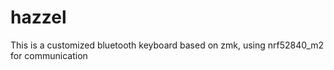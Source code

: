 # hazzel

This is a customized bluetooth keyboard based on zmk, using nrf52840_m2 for communication
